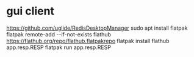 # gui client
https://github.com/uglide/RedisDesktopManager
sudo apt install flatpak
flatpak remote-add --if-not-exists flathub https://flathub.org/repo/flathub.flatpakrepo
flatpak install flathub app.resp.RESP
flatpak run app.resp.RESP
